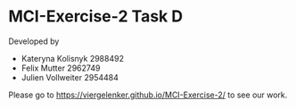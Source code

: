 # MCI-Exercise-2 Task D
Developed by 
* Kateryna Kolisnyk 2988492
* Felix Mutter 2962749
* Julien Vollweiter 2954484

Please go to https://viergelenker.github.io/MCI-Exercise-2/ to see our work.
